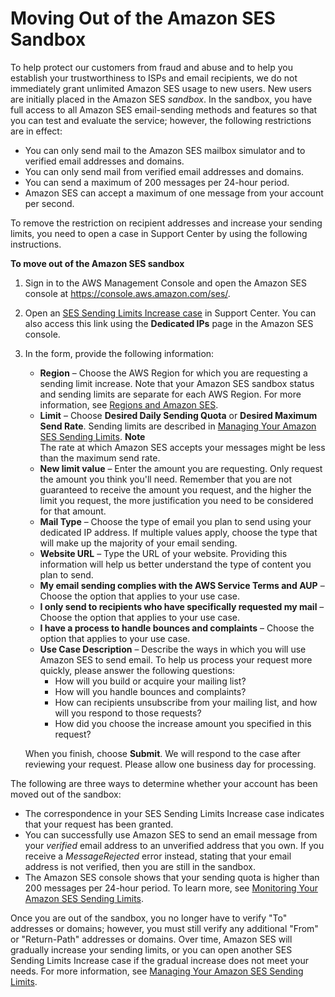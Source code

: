 # Moving Out of the Amazon SES Sandbox<a name="request-production-access"></a>

To help protect our customers from fraud and abuse and to help you establish your trustworthiness to ISPs and email recipients, we do not immediately grant unlimited Amazon SES usage to new users\. New users are initially placed in the Amazon SES *sandbox*\. In the sandbox, you have full access to all Amazon SES email\-sending methods and features so that you can test and evaluate the service; however, the following restrictions are in effect:
+ You can only send mail to the Amazon SES mailbox simulator and to verified email addresses and domains\.
+ You can only send mail from verified email addresses and domains\.
+ You can send a maximum of 200 messages per 24\-hour period\.
+ Amazon SES can accept a maximum of one message from your account per second\.

To remove the restriction on recipient addresses and increase your sending limits, you need to open a case in Support Center by using the following instructions\.

**To move out of the Amazon SES sandbox**

1. Sign in to the AWS Management Console and open the Amazon SES console at [https://console\.aws\.amazon\.com/ses/](https://console.aws.amazon.com/ses/)\.

1. Open an [SES Sending Limits Increase case](https://aws.amazon.com/ses/extendedaccessrequest/) in Support Center\. You can also access this link using the **Dedicated IPs** page in the Amazon SES console\.

1. In the form, provide the following information:
   + **Region** – Choose the AWS Region for which you are requesting a sending limit increase\. Note that your Amazon SES sandbox status and sending limits are separate for each AWS Region\. For more information, see [Regions and Amazon SES](regions.md)\.
   + **Limit** – Choose **Desired Daily Sending Quota** or **Desired Maximum Send Rate**\. Sending limits are described in [Managing Your Amazon SES Sending Limits](manage-sending-limits.md)\.
**Note**  
The rate at which Amazon SES accepts your messages might be less than the maximum send rate\.
   + **New limit value** – Enter the amount you are requesting\. Only request the amount you think you'll need\. Remember that you are not guaranteed to receive the amount you request, and the higher the limit you request, the more justification you need to be considered for that amount\. 
   + **Mail Type** – Choose the type of email you plan to send using your dedicated IP address\. If multiple values apply, choose the type that will make up the majority of your email sending\.
   + **Website URL** – Type the URL of your website\. Providing this information will help us better understand the type of content you plan to send\.
   + **My email sending complies with the AWS Service Terms and AUP** – Choose the option that applies to your use case\.
   + **I only send to recipients who have specifically requested my mail** – Choose the option that applies to your use case\.
   + **I have a process to handle bounces and complaints** – Choose the option that applies to your use case\.
   + **Use Case Description** – Describe the ways in which you will use Amazon SES to send email\. To help us process your request more quickly, please answer the following questions:
     + How will you build or acquire your mailing list?
     + How will you handle bounces and complaints?
     + How can recipients unsubscribe from your mailing list, and how will you respond to those requests?
     + How did you choose the increase amount you specified in this request?

   When you finish, choose **Submit**\. We will respond to the case after reviewing your request\. Please allow one business day for processing\.

The following are three ways to determine whether your account has been moved out of the sandbox:
+ The correspondence in your SES Sending Limits Increase case indicates that your request has been granted\.
+ You can successfully use Amazon SES to send an email message from your *verified* email address to an unverified address that you own\. If you receive a *MessageRejected* error instead, stating that your email address is not verified, then you are still in the sandbox\.
+ The Amazon SES console shows that your sending quota is higher than 200 messages per 24\-hour period\. To learn more, see [Monitoring Your Amazon SES Sending Limits](monitor-sending-limits.md)\.

Once you are out of the sandbox, you no longer have to verify "To" addresses or domains; however, you must still verify any additional "From" or "Return\-Path" addresses or domains\. Over time, Amazon SES will gradually increase your sending limits, or you can open another SES Sending Limits Increase case if the gradual increase does not meet your needs\. For more information, see [Managing Your Amazon SES Sending Limits](manage-sending-limits.md)\.